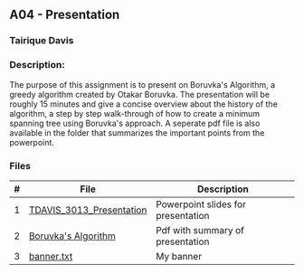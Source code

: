 ## A04 - Presentation
### Tairique Davis
### Description:

The purpose of this assignment is to present on Boruvka's Algorithm, a greedy algorithm created by Otakar Boruvka. The presentation will be roughly 15 minutes and give a concise overview about the history of the algorithm, a step by step walk-through of how to create a minimum spanning tree using Boruvka's approach. A seperate pdf file is also available in the folder that summarizes the important points from the powerpoint.
### Files

|   #   | File     | Description                      |
| :---: | -------- | -------------------------------- |
|   1   | <a href= "https://github.com/Logicxrd/3013-Algorithms-Davis/blob/main/Assignments/A04/TDAVIS_3013_Presentation.pptx">TDAVIS_3013_Presentation</a> | Powerpoint slides for presentation |
|   2   | <a href= "https://github.com/Logicxrd/3013-Algorithms-Davis/blob/main/Assignments/A04/Boruvka's%20algorithm.pdf">Boruvka's Algorithm </a> | Pdf with summary of presentation |
|   3  | <a href= "https://github.com/Logicxrd/3013-Algorithms-Davis/blob/main/Assignments/A04/banner.txt">banner.txt</a> | My banner |


